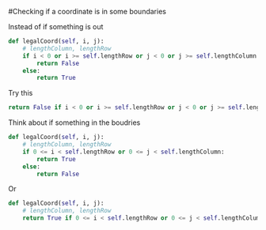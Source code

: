 #Checking if a coordinate is in some boundaries


Instead of if something is out
```python
def legalCoord(self, i, j):
    # lengthColumn, lengthRow
    if i < 0 or i >= self.lengthRow or j < 0 or j >= self.lengthColumn:
        return False
    else:
        return True
```
Try this
```python
return False if i < 0 or i >= self.lengthRow or j < 0 or j >= self.lengthColumn else True
```

Think about if something in the boudries
```python
def legalCoord(self, i, j):
    # lengthColumn, lengthRow
    if 0 <= i < self.lengthRow or 0 <= j < self.lengthColumn:
        return True
    else:
        return False
```
Or
```python
def legalCoord(self, i, j):
    # lengthColumn, lengthRow
    return True if 0 <= i < self.lengthRow or 0 <= j < self.lengthColumn else False:
```
